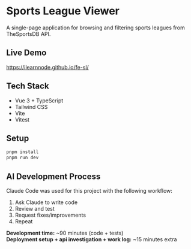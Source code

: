 # Sports League Viewer

A single-page application for browsing and filtering sports leagues from TheSportsDB API.

## Live Demo
https://ilearnnode.github.io/fe-sl/

## Tech Stack
- Vue 3 + TypeScript
- Tailwind CSS
- Vite
- Vitest

## Setup
```bash
pnpm install
pnpm run dev
```

## AI Development Process

Claude Code was used for this project with the following workflow:
1. Ask Claude to write code
2. Review and test
3. Request fixes/improvements
4. Repeat

**Development time:** ~90 minutes (code + tests)  
**Deployment setup + api investigation + work log:** ~15 minutes extra
